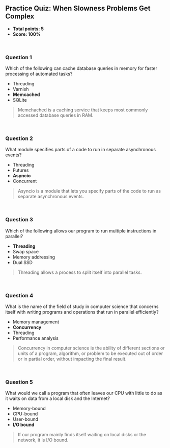 ## Practice Quiz: When Slowness Problems Get Complex
* **Total points: 5**
* **Score: 100%**

<br>

### Question 1

Which of the following can cache database queries in memory for faster processing of automated tasks?

* Threading
* Varnish
* **Memcached**
* SQLite

> Memchached is a caching service that keeps most commonly accessed database queries in RAM.

<br>

### Question 2

What module specifies parts of a code to run in separate asynchronous events?

* Threading
* Futures
* **Asyncio**
* Concurrent

> Asyncio is a module that lets you specify parts of the code to run as separate asynchronous events.

<br>

### Question 3

Which of the following allows our program to run multiple instructions in parallel?

* **Threading**
* Swap space
* Memory addressing
* Dual SSD

> Threading allows a process to split itself into parallel tasks.

<br>

### Question 4

What is the name of the field of study in computer science that concerns itself with writing programs and operations that run in parallel efficiently?

* Memory management
* **Concurrency**
* Threading
* Performance analysis

> Concurrency in computer science is the ability of different sections or units of a program, algorithm, or problem to be executed out of order or in partial order, without impacting the final result.

<br>

### Question 5

What would we call a program that often leaves our CPU with little to do as it waits on data from a local disk and the Internet?

* Memory-bound
* CPU-bound
* User-bound
* **I/O bound**

> If our program mainly finds itself waiting on local disks or the network, it is I/O bound. 